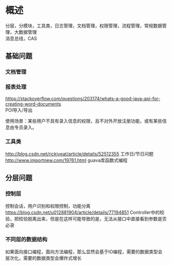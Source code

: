 # 概述

分层，分模块，工具类，日志管理，文档管理，权限管理，流程管理，常规数据管理，大数据管理  
消息总线，CAS  

## 基础问题

### 文档管理

### 报表处理  

https://stackoverflow.com/questions/203174/whats-a-good-java-api-for-creating-word-documents  
POI导入/导出  

使用场景：某些用户不具有录入信息的权限，且不对外开放注册功能，或有某些信息由专员录入。

### 工具类

http://blog.csdn.net/rickiyeat/article/details/52512355 工作日/节日问题
http://www.importnew.com/19761.html guava库函数式编程

## 分层问题

### 控制层

控制会话，用户识别和权限控制，功能分离
https://blog.csdn.net/u012881904/article/details/77194851
  Controller中的校验，把校验脱离出来，但是在这样可能导致的是，无法从接口中直接看到参数是否必录

### 不同层的数据结构

如果面向接口编程，面向方法编程，那么显然会基于IO编程，需要的数据类型会层次化，需要的数据类型会爆炸式增长  
